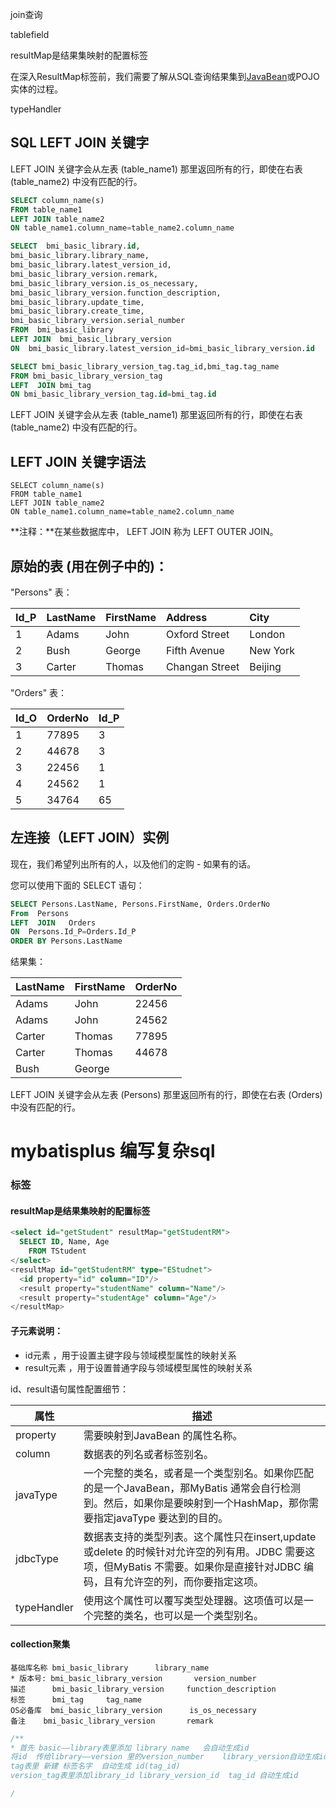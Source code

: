  join查询

tablefield

resultMap是结果集映射的配置标签

在深入ResultMap标签前，我们需要了解从SQL查询结果集到[JavaBean](https://so.csdn.net/so/search?q=JavaBean&spm=1001.2101.3001.7020)或POJO实体的过程。

typeHandler

## SQL LEFT JOIN 关键字

LEFT JOIN 关键字会从左表 (table_name1) 那里返回所有的行，即使在右表 (table_name2) 中没有匹配的行。

```sql
SELECT column_name(s)
FROM table_name1
LEFT JOIN table_name2
ON table_name1.column_name=table_name2.column_name
```

```sql
SELECT  bmi_basic_library.id,
bmi_basic_library.library_name,
bmi_basic_library.latest_version_id,
bmi_basic_library_version.remark,
bmi_basic_library_version.is_os_necessary,
bmi_basic_library_version.function_description,
bmi_basic_library.update_time,
bmi_basic_library.create_time,
bmi_basic_library_version.serial_number
FROM  bmi_basic_library 
LEFT JOIN  bmi_basic_library_version
ON  bmi_basic_library.latest_version_id=bmi_basic_library_version.id
```





```sql
SELECT bmi_basic_library_version_tag.tag_id,bmi_tag.tag_name
FROM bmi_basic_library_version_tag
LEFT  JOIN bmi_tag
ON bmi_basic_library_version_tag.id=bmi_tag.id
```

LEFT JOIN 关键字会从左表 (table_name1) 那里返回所有的行，即使在右表 (table_name2) 中没有匹配的行。

## LEFT JOIN 关键字语法

```
SELECT column_name(s)
FROM table_name1
LEFT JOIN table_name2
ON table_name1.column_name=table_name2.column_name
```

**注释：**在某些数据库中， LEFT JOIN 称为 LEFT OUTER JOIN。

## 原始的表 (用在例子中的)：

"Persons" 表：

| Id_P | LastName | FirstName | Address        | City     |
| :--- | :------- | :-------- | :------------- | :------- |
| 1    | Adams    | John      | Oxford Street  | London   |
| 2    | Bush     | George    | Fifth Avenue   | New York |
| 3    | Carter   | Thomas    | Changan Street | Beijing  |

"Orders" 表：

| Id_O | OrderNo | Id_P |
| :--- | :------ | :--- |
| 1    | 77895   | 3    |
| 2    | 44678   | 3    |
| 3    | 22456   | 1    |
| 4    | 24562   | 1    |
| 5    | 34764   | 65   |

## 左连接（LEFT JOIN）实例

现在，我们希望列出所有的人，以及他们的定购 - 如果有的话。

您可以使用下面的 SELECT 语句：

```sql
SELECT Persons.LastName, Persons.FirstName, Orders.OrderNo
From  Persons
LEFT  JOIN   Orders
ON  Persons.Id_P=Orders.Id_P
ORDER BY Persons.LastName
```



结果集：

| LastName | FirstName | OrderNo |
| :------- | :-------- | :------ |
| Adams    | John      | 22456   |
| Adams    | John      | 24562   |
| Carter   | Thomas    | 77895   |
| Carter   | Thomas    | 44678   |
| Bush     | George    |         |

LEFT JOIN 关键字会从左表 (Persons) 那里返回所有的行，即使在右表 (Orders) 中没有匹配的行。

# mybatisplus 编写复杂sql

### 标签

####    resultMap是结果集映射的配置标签

```sql
<select id="getStudent" resultMap="getStudentRM">
  SELECT ID, Name, Age
    FROM TStudent
</select>
<resultMap id="getStudentRM" type="EStudnet">
  <id property="id" column="ID"/>
  <result property="studentName" column="Name"/>
  <result property="studentAge" column="Age"/>
</resultMap>
```

#### 子元素说明：

- id元素 ，用于设置主键字段与领域模型属性的映射关系
- result元素 ，用于设置普通字段与领域模型属性的映射关系

id、result语句属性配置细节：

| 属性        | 描述                                                         |
| ----------- | ------------------------------------------------------------ |
| property    | 需要映射到JavaBean 的属性名称。                              |
| column      | 数据表的列名或者标签别名。                                   |
| javaType    | 一个完整的类名，或者是一个类型别名。如果你匹配的是一个JavaBean，那MyBatis 通常会自行检测到。然后，如果你是要映射到一个HashMap，那你需要指定javaType 要达到的目的。 |
| jdbcType    | 数据表支持的类型列表。这个属性只在insert,update 或delete 的时候针对允许空的列有用。JDBC 需要这项，但MyBatis 不需要。如果你是直接针对JDBC 编码，且有允许空的列，而你要指定这项。 |
| typeHandler | 使用这个属性可以覆写类型处理器。这项值可以是一个完整的类名，也可以是一个类型别名。 |

#### **collection聚集**













































```
基础库名称 bmi_basic_library      library_name
* 版本号: bmi_basic_library_version       version_number
描述      bmi_basic_library_version     function_description
标签      bmi_tag     tag_name
OS必备库  bmi_basic_library_version      is_os_necessary
备注    bmi_basic_library_version       remark

```







```SQL
/**
* 首先 basic——library表里添加 library name   会自动生成id
将id  传给library——version 里的version_number    library_version自动生成id
tag表里 新建 标签名字  自动生成 id(tag_id)
version_tag表里添加library_id library_version_id  tag_id 自动生成id

/
```













